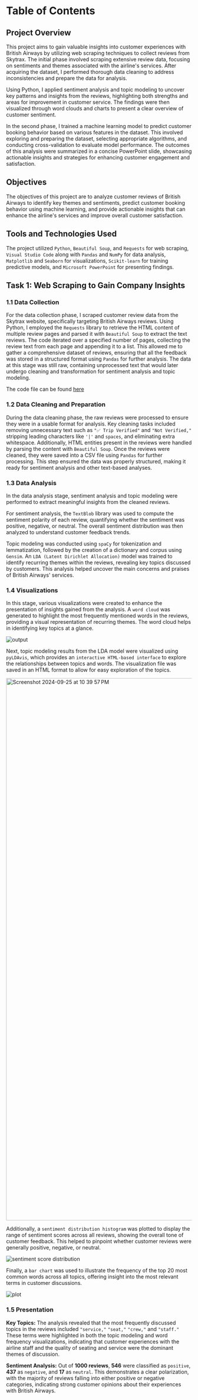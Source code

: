 # Table of Contents

## Project Overview

This project aims to gain valuable insights into customer experiences with British Airways by utilizing web scraping techniques to collect reviews from Skytrax. The initial phase involved scraping extensive review data, focusing on sentiments and themes associated with the airline's services. After acquiring the dataset, I performed thorough data cleaning to address inconsistencies and prepare the data for analysis.

Using Python, I applied sentiment analysis and topic modeling to uncover key patterns and insights from the reviews, highlighting both strengths and areas for improvement in customer service. The findings were then visualized through word clouds and charts to present a clear overview of customer sentiment.

In the second phase, I trained a machine learning model to predict customer booking behavior based on various features in the dataset. This involved exploring and preparing the dataset, selecting appropriate algorithms, and conducting cross-validation to evaluate model performance. The outcomes of this analysis were summarized in a concise PowerPoint slide, showcasing actionable insights and strategies for enhancing customer engagement and satisfaction.

## Objectives

The objectives of this project are to analyze customer reviews of British Airways to identify key themes and sentiments, predict customer booking behavior using machine learning, and provide actionable insights that can enhance the airline's services and improve overall customer satisfaction.

## Tools and Technologies Used

The project utilized `Python`, `Beautiful Soup`, and `Requests` for web scraping, `Visual Studio Code` along with `Pandas` and `NumPy` for data analysis, `Matplotlib` and `Seaborn` for visualizations, `Scikit-learn` for training predictive models, and `Microsoft PowerPoint` for presenting findings.

## Task 1: Web Scraping to Gain Company Insights

### 1.1 Data Collection

For the data collection phase, I scraped customer review data from the Skytrax website, specifically targeting British Airways reviews. Using Python, I employed the `Requests` library to retrieve the HTML content of multiple review pages and parsed it with `Beautiful Soup` to extract the text reviews. The code iterated over a specified number of pages, collecting the review text from each page and appending it to a list. This allowed me to gather a comprehensive dataset of reviews, ensuring that all the feedback was stored in a structured format using `Pandas` for further analysis. The data at this stage was still raw, containing unprocessed text that would later undergo cleaning and transformation for sentiment analysis and topic modeling.

The code file can be found [here](https://drive.google.com/file/d/1x9LGWede1TsUIyksEE5TirPgOl4e_f_o/view?usp=sharing)

### 1.2 Data Cleaning and Preparation

During the data cleaning phase, the raw reviews were processed to ensure they were in a usable format for analysis. Key cleaning tasks included removing unnecessary text such as `"✅ Trip Verified"` and `"Not Verified,"` stripping leading characters like `'|'` and `spaces`, and eliminating extra whitespace. Additionally, HTML entities present in the reviews were handled by parsing the content with `Beautiful Soup`. Once the reviews were cleaned, they were saved into a CSV file using `Pandas` for further processing. This step ensured the data was properly structured, making it ready for sentiment analysis and other text-based analyses.

### 1.3 Data Analysis

In the data analysis stage, sentiment analysis and topic modeling were performed to extract meaningful insights from the cleaned reviews.

For sentiment analysis, the `TextBlob` library was used to compute the sentiment polarity of each review, quantifying whether the sentiment was positive, negative, or neutral. The overall sentiment distribution was then analyzed to understand customer feedback trends.

Topic modeling was conducted using `spaCy` for tokenization and lemmatization, followed by the creation of a dictionary and corpus using `Gensim`. An `LDA (Latent Dirichlet Allocation)` model was trained to identify recurring themes within the reviews, revealing key topics discussed by customers. This analysis helped uncover the main concerns and praises of British Airways' services.

### 1.4 Visualizations

In this stage, various visualizations were created to enhance the presentation of insights gained from the analysis. A `word cloud` was generated to highlight the most frequently mentioned words in the reviews, providing a visual representation of recurring themes. The word cloud helps in identifying key topics at a glance.

![output](https://github.com/user-attachments/assets/eb181891-7c79-4563-9f75-3eb7e2999ff5)


Next, topic modeling results from the LDA model were visualized using `pyLDAvis`, which provides an `interactive HTML-based interface` to explore the relationships between topics and words. The visualization file was saved in an HTML format to allow for easy exploration of the topics.

<img width="1470" alt="Screenshot 2024-09-25 at 10 39 57 PM" src="https://github.com/user-attachments/assets/2cdc3e56-9300-4910-99e5-fc1c7ca46196">


Additionally, a `sentiment distribution histogram` was plotted to display the range of sentiment scores across all reviews, showing the overall tone of customer feedback. This helped to pinpoint whether customer reviews were generally positive, negative, or neutral.

![sentiment score distribution](https://github.com/user-attachments/assets/4c887854-32a1-45ad-a7e6-593ae038c8ad)


Finally, a `bar chart` was used to illustrate the frequency of the top 20 most common words across all topics, offering insight into the most relevant terms in customer discussions.

![plot](https://github.com/user-attachments/assets/06fdf27c-46a2-4d66-a010-bbd01e55963a)

### 1.5 Presentation

**Key Topics:**
The analysis revealed that the most frequently discussed topics in the reviews included `"service,"` `"seat,"` `"crew,"` and `"staff."` These terms were highlighted in both the topic modeling and word frequency visualizations, indicating that customer experiences with the airline staff and the quality of seating and service were the dominant themes of discussion.

**Sentiment Analysis:**
Out of **1000 reviews**, **546** were classified as `positive`, **437** as `negative`, and **17** as `neutral`. This demonstrates a clear polarization, with the majority of reviews falling into either positive or negative categories, indicating strong customer opinions about their experiences with British Airways.



